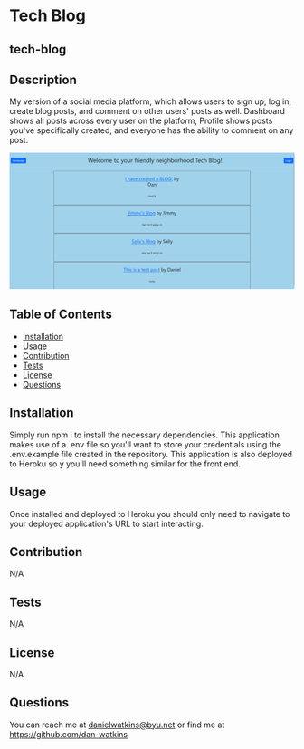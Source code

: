 # Tech Blog

## tech-blog

## Description

My version of a social media platform, which allows users to sign up, log in, create blog posts, and comment on other users' posts as well. Dashboard shows all posts across every user on the platform, Profile shows posts you've specifically created, and everyone has the ability to comment on any post.

![tech-blog](./public/assets/images/tech-blog.png)

## Table of Contents

- [Installation](#installation)
- [Usage](#usage)
- [Contribution](#contribution)
- [Tests](#tests)
- [License](#license)
- [Questions](#questions)

## Installation

Simply run npm i to install the necessary dependencies. This application makes use of a .env file so you'll want to store your credentials using the .env.example file created in the repository. This application is also deployed to Heroku so y you'll need something similar for the front end.

## Usage

Once installed and deployed to Heroku you should only need to navigate to your deployed application's URL to start interacting.

## Contribution

N/A

## Tests

N/A

## License

N/A

## Questions

You can reach me at danielwatkins@byu.net or find me at https://github.com/dan-watkins
